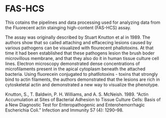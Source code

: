 # FAS-HCS

This cotains the pipelines and data processing used for analyzing data from the Fluorecent actin stainging high-content (FAS-HCS) assay.

The assay was originally described by Stuart Knutton et al in 1989. The authors show that so called attaching and effacecing lesions caused by various pathogens can be visualized with flourecent phallotoxins. At that time it had been established that these pathogens lesion the brush boder microvillous membrane, and that they also do it in human tissue culture cell lines. Electron microscopy demonstrated dense concentrations of microfilaments present in the apical cytoplasm beneath the attached bacteria. Using fluorecein conjugated to phatllotoxins - toxins that strongly bind to actin filaments, the authors demonstrated that the lesions are rich in cytoskeletal actin and demonstrated a new way to visualize the phenotype.


Knutton, S., T. Baldwin, P. H. Williams, and A. S. McNeish. 1989. “Actin Accumulation at Sites of Bacterial Adhesion to Tissue Culture Cells: Basis of a New Diagnostic Test for Enteropathogenic and Enterohemorrhagic Escherichia Coli.” Infection and Immunity 57 (4): 1290–98.
